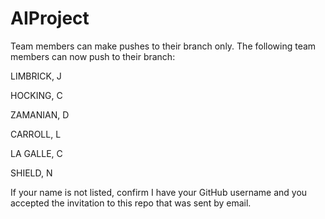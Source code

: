# AIProject

Team members can make pushes to their branch only. The following team members can now push to their branch:

LIMBRICK, J

HOCKING, C

ZAMANIAN, D

CARROLL, L

LA GALLE, C

SHIELD, N


If your name is not listed, confirm I have your GitHub username and you accepted the invitation to this repo that was sent by email.
